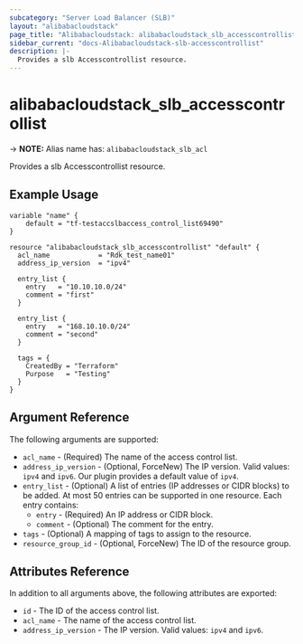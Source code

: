 ```yaml
---
subcategory: "Server Load Balancer (SLB)"
layout: "alibabacloudstack"
page_title: "Alibabacloudstack: alibabacloudstack_slb_accesscontrollist"
sidebar_current: "docs-Alibabacloudstack-slb-accesscontrollist"
description: |- 
  Provides a slb Accesscontrollist resource.
---
```


# alibabacloudstack_slb_accesscontrollist
-> **NOTE:** Alias name has: `alibabacloudstack_slb_acl`

Provides a slb Accesscontrollist resource.

## Example Usage

```hcl
variable "name" {
    default = "tf-testaccslbaccess_control_list69490"
}

resource "alibabacloudstack_slb_accesscontrollist" "default" {
  acl_name            = "Rdk_test_name01"
  address_ip_version  = "ipv4"

  entry_list {
    entry   = "10.10.10.0/24"
    comment = "first"
  }

  entry_list {
    entry   = "168.10.10.0/24"
    comment = "second"
  }

  tags = {
    CreatedBy = "Terraform"
    Purpose   = "Testing"
  }
}
```

## Argument Reference

The following arguments are supported:

* `acl_name` - (Required) The name of the access control list.
* `address_ip_version` - (Optional, ForceNew) The IP version. Valid values: `ipv4` and `ipv6`. Our plugin provides a default value of `ipv4`.
* `entry_list` - (Optional) A list of entries (IP addresses or CIDR blocks) to be added. At most 50 entries can be supported in one resource. Each entry contains:
  * `entry` - (Required) An IP address or CIDR block.
  * `comment` - (Optional) The comment for the entry.
* `tags` - (Optional) A mapping of tags to assign to the resource.
* `resource_group_id` - (Optional, ForceNew) The ID of the resource group.

## Attributes Reference

In addition to all arguments above, the following attributes are exported:

* `id` - The ID of the access control list.
* `acl_name` - The name of the access control list.
* `address_ip_version` - The IP version. Valid values: `ipv4` and `ipv6`.